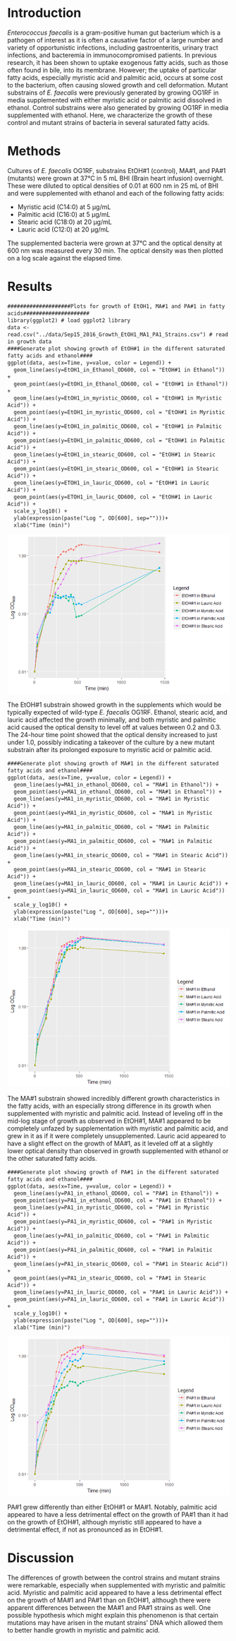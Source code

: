 Introduction
============

*Enterococcus faecalis* is a gram-positive human gut bacterium which is
a pathogen of interest as it is often a causative factor of a large
number and variety of opportunistic infections, including
gastroenteritis, urinary tract infections, and bacteremia in
immunocompromised patients. In previous research, it has been shown to
uptake exogenous fatty acids, such as those often found in bile, into
its membrane. However; the uptake of particular fatty acids, especially
myristic acid and palmitic acid, occurs at some cost to the bacterium,
often causing slowed growth and cell deformation. Mutant substrains of
*E. faecalis* were previously generated by growing OG1RF in media
supplemented with either myristic acid or palmitic acid dissolved in
ethanol. Control substrains were also generated by growing OG1RF in
media supplemented with ethanol. Here, we characterize the growth of
these control and mutant strains of bacteria in several saturated fatty
acids.

Methods
=======

Cultures of *E. faecalis* OG1RF, substrains EtOH\#1 (control), MA\#1,
and PA\#1 (mutants) were grown at 37°C in 5 mL BHI (Brain heart
infusion) overnight. These were diluted to optical densities of 0.01 at
600 nm in 25 mL of BHI and were supplemented with ethanol and each of
the following fatty acids:

-   Myristic acid (C14:0) at 5 μg/mL
-   Palmitic acid (C16:0) at 5 μg/mL
-   Stearic acid (C18:0) at 20 μg/mL
-   Lauric acid (C12:0) at 20 μg/mL

The supplemented bacteria were grown at 37°C and the optical density at
600 nm was measured every 30 min. The optical density was then plotted
on a log scale against the elapsed time.

Results
=======

    ####################Plots for growth of EtOH1, MA#1 and PA#1 in fatty acids#####################
    library(ggplot2) # load ggplot2 library
    data <- read.csv("../data/Sep15_2016_Growth_EtOH1_MA1_PA1_Strains.csv") # read in growth data
    ####Generate plot showing growth of EtOH#1 in the different saturated fatty acids and ethanol####
    ggplot(data, aes(x=Time, y=value, color = Legend)) + 
      geom_line(aes(y=EtOH1_in_Ethanol_OD600, col = "EtOH#1 in Ethanol")) +
      geom_point(aes(y=EtOH1_in_Ethanol_OD600, col = "EtOH#1 in Ethanol")) +
      geom_line(aes(y=EtOH1_in_myristic_OD600, col = "EtOH#1 in Myristic Acid")) +
      geom_point(aes(y=EtOH1_in_myristic_OD600, col = "EtOH#1 in Myristic Acid")) +
      geom_line(aes(y=EtOH1_in_palmitic_OD600, col = "EtOH#1 in Palmitic Acid")) +
      geom_point(aes(y=EtOH1_in_palmitic_OD600, col = "EtOH#1 in Palmitic Acid")) +
      geom_line(aes(y=EtOH1_in_stearic_OD600, col = "EtOH#1 in Stearic Acid")) +
      geom_point(aes(y=EtOH1_in_stearic_OD600, col = "EtOH#1 in Stearic Acid")) +
      geom_line(aes(y=ETOH1_in_lauric_OD600, col = "EtOH#1 in Lauric Acid")) +
      geom_point(aes(y=ETOH1_in_lauric_OD600, col = "EtOH#1 in Lauric Acid")) +
      scale_y_log10() +
      ylab(expression(paste("Log ", OD[600], sep="")))+
      xlab("Time (min)")

![](task06_growth_files/figure-markdown_strict/unnamed-chunk-1-1.png)

The EtOH\#1 substrain showed growth in the supplements which would be
typically expected of wild-type *E. faecalis* OG1RF. Ethanol, stearic
acid, and lauric acid affected the growth minimally, and both myristic
and palmitic acid caused the optical density to level off at values
between 0.2 and 0.3. The 24-hour time point showed that the optical
density increased to just under 1.0, possibly indicating a takeover of
the culture by a new mutant substrain after its prolonged exposure to
myristic acid or palmitic acid.

    ####Generate plot showing growth of MA#1 in the different saturated fatty acids and ethanol####
    ggplot(data, aes(x=Time, y=value, color = Legend)) + 
      geom_line(aes(y=MA1_in_ethanol_OD600, col = "MA#1 in Ethanol")) +
      geom_point(aes(y=MA1_in_ethanol_OD600, col = "MA#1 in Ethanol")) +
      geom_line(aes(y=MA1_in_myristic_OD600, col = "MA#1 in Myristic Acid")) +
      geom_point(aes(y=MA1_in_myristic_OD600, col = "MA#1 in Myristic Acid")) +
      geom_line(aes(y=MA1_in_palmitic_OD600, col = "MA#1 in Palmitic Acid")) +
      geom_point(aes(y=MA1_in_palmitic_OD600, col = "MA#1 in Palmitic Acid")) +
      geom_line(aes(y=MA1_in_stearic_OD600, col = "MA#1 in Stearic Acid")) +
      geom_point(aes(y=MA1_in_stearic_OD600, col = "MA#1 in Stearic Acid")) +
      geom_line(aes(y=MA1_in_lauric_OD600, col = "MA#1 in Lauric Acid")) +
      geom_point(aes(y=MA1_in_lauric_OD600, col = "MA#1 in Lauric Acid")) +
      scale_y_log10() +
      ylab(expression(paste("Log ", OD[600], sep="")))+
      xlab("Time (min)")

![](task06_growth_files/figure-markdown_strict/unnamed-chunk-2-1.png)

The MA\#1 substrain showed incredibly different growth characteristics
in the fatty acids, with an especially strong difference in its growth
when supplemented with myristic and palmitic acid. Instead of leveling
off in the mid-log stage of growth as observed in EtOH\#1, MA\#1
appeared to be completely unfazed by supplementation with myristic and
palmitic acid, and grew in it as if it were completely unsupplemented.
Lauric acid appeared to have a slight effect on the growth of MA\#1, as
it leveled off at a slightly lower optical density than observed in
growth supplemented with ethanol or the other saturated fatty acids.

    ####Generate plot showing growth of PA#1 in the different saturated fatty acids and ethanol####
    ggplot(data, aes(x=Time, y=value, color = Legend)) + 
      geom_line(aes(y=PA1_in_ethanol_OD600, col = "PA#1 in Ethanol")) +
      geom_point(aes(y=PA1_in_ethanol_OD600, col = "PA#1 in Ethanol")) +
      geom_line(aes(y=PA1_in_myristic_OD600, col = "PA#1 in Myristic Acid")) +
      geom_point(aes(y=PA1_in_myristic_OD600, col = "PA#1 in Myristic Acid")) +
      geom_line(aes(y=PA1_in_palmitic_OD600, col = "PA#1 in Palmitic Acid")) +
      geom_point(aes(y=PA1_in_palmitic_OD600, col = "PA#1 in Palmitic Acid")) +
      geom_line(aes(y=PA1_in_stearic_OD600, col = "PA#1 in Stearic Acid")) +
      geom_point(aes(y=PA1_in_stearic_OD600, col = "PA#1 in Stearic Acid")) +
      geom_line(aes(y=PA1_in_lauric_OD600, col = "PA#1 in Lauric Acid")) +
      geom_point(aes(y=PA1_in_lauric_OD600, col = "PA#1 in Lauric Acid")) +
      scale_y_log10() +
      ylab(expression(paste("Log ", OD[600], sep="")))+
      xlab("Time (min)")

![](task06_growth_files/figure-markdown_strict/unnamed-chunk-3-1.png)

PA\#1 grew differently than either EtOH\#1 or MA\#1. Notably, palmitic
acid appeared to have a less detrimental effect on the growth of PA\#1
than it had on the growth of EtOH\#1, although myristic still appeared
to have a detrimental effect, if not as pronounced as in EtOH\#1.

Discussion
==========

The differences of growth between the control strains and mutant strains
were remarkable, especially when supplemented with myristic and palmitic
acid. Myristic and palmitic acid appeared to have a less detrimental
effect on the growth of MA\#1 and PA\#1 than on EtOH\#1, although there
were apparent differences between the MA\#1 and PA\#1 strains as well.
One possible hypothesis which might explain this phenomenon is that
certain mutations may have arisen in the mutant strains' DNA which
allowed them to better handle growth in myristic and palmitic acid.
